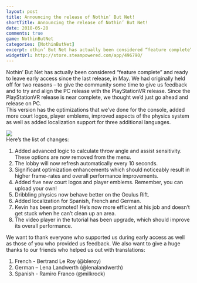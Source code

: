 ```yaml
---
layout: post
title: Announcing the release of Nothin’ But Net!
shortTitle: Announcing the release of Nothin’ But Net!
date: 2018-05-28
comments: true
game: NothinButNet
categories: [NothinButNet]
excerpt: othin’ But Net has actually been considered “feature complete” and ready to leave early access since the last release, in May. We had originally held off for two reasons – to give the community some time...
widgetUrl: http://store.steampowered.com/app/496790/
---
```


Nothin’ But Net has actually been considered “feature complete” and ready to leave early access since the last release, in May. We had originally held off for two reasons – to give the community some time to give us feedback and to try and align the PC release with the PlayStationVR release. Since the PlayStationVR release is near complete, we thought we’d just go ahead and release on PC. 
<br>
This version has the optimizations that we’ve done for the console, added more court logos, player emblems, improved aspects of the physics system as well as added localization support for three additional languages. 

<img src="{{site.base}}/NothinButNet/2018-05-28/post.png" class="img-responsive img-thumbnail" />

<br>
Here’s the list of changes:
<ol>
<li>Added advanced logic to calculate throw angle and assist sensitivity. These options are now removed from the menu.</li>
<li>The lobby will now refresh automatically every 10 seconds. </li>
<li>Significant optimization enhancements which should noticeably result in higher frame-rates and overall performance improvements.</li>
<li>Added five new court logos and player emblems. Remember, you can upload your own! </li>
<li>Dribbling physics now behave better on the Oculus Rift.</li>
<li>Added localization for Spanish, French and German. </li>
<li>Kevin has been promoted! He’s now more efficient at his job and doesn’t get stuck when he can’t clean up an area. </li>
<li>The video player in the tutorial has been upgrade, which should improve its overall performance.</li>
</ol>
We want to thank everyone who supported us during early access as well as those of you who provided us feedback. We also want to give a huge thanks to our friends who helped us out with translations:
<ol>
<li>French - Bertrand Le Roy (@bleroy)</li>
<li>German – Lena Landwerth (@lenalandwerth)</li>
<li>Spanish - Ramiro Franco (@milkrock)</li>
</ol>